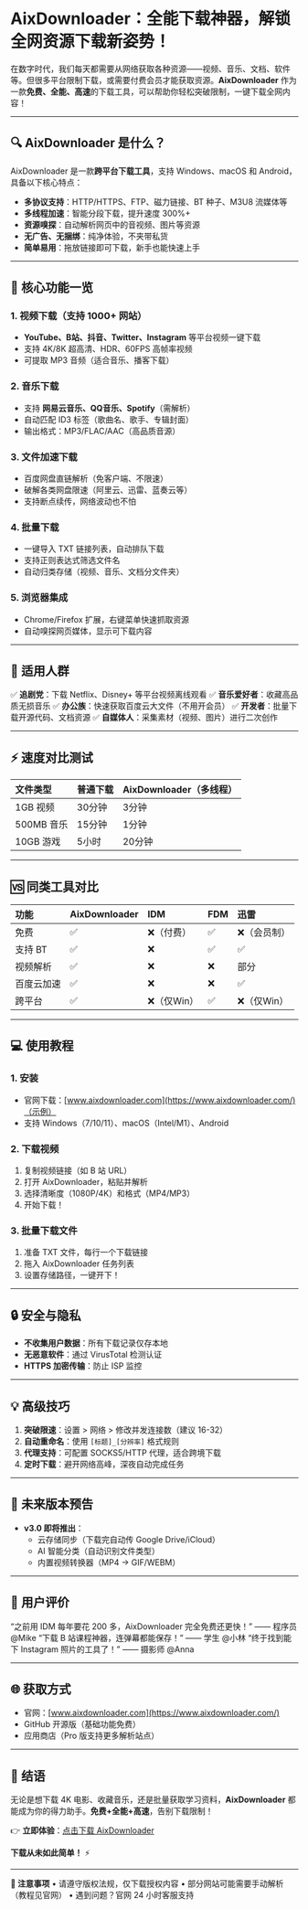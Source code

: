 # **AixDownloader：全能下载神器，解锁全网资源下载新姿势！**

在数字时代，我们每天都需要从网络获取各种资源——视频、音乐、文档、软件等。但很多平台限制下载，或需要付费会员才能获取资源。**AixDownloader** 作为一款**免费、全能、高速**的下载工具，可以帮助你轻松突破限制，一键下载全网内容！

------

## **🔍 AixDownloader 是什么？**

AixDownloader 是一款**跨平台下载工具**，支持 Windows、macOS 和 Android，具备以下核心特点：

- **多协议支持**：HTTP/HTTPS、FTP、磁力链接、BT 种子、M3U8 流媒体等
- **多线程加速**：智能分段下载，提升速度 300%+
- **资源嗅探**：自动解析网页中的音视频、图片等资源
- **无广告、无捆绑**：纯净体验，不夹带私货
- **简单易用**：拖放链接即可下载，新手也能快速上手

------

## **🚀 核心功能一览**

### **1. 视频下载（支持 1000+ 网站）**

- **YouTube、B站、抖音、Twitter、Instagram** 等平台视频一键下载
- 支持 4K/8K 超高清、HDR、60FPS 高帧率视频
- 可提取 MP3 音频（适合音乐、播客下载）

### **2. 音乐下载**

- 支持 **网易云音乐、QQ音乐、Spotify**（需解析）
- 自动匹配 ID3 标签（歌曲名、歌手、专辑封面）
- 输出格式：MP3/FLAC/AAC（高品质音源）

### **3. 文件加速下载**

- 百度网盘直链解析（免客户端、不限速）
- 破解各类网盘限速（阿里云、迅雷、蓝奏云等）
- 支持断点续传，网络波动也不怕

### **4. 批量下载**

- 一键导入 TXT 链接列表，自动排队下载
- 支持正则表达式筛选文件名
- 自动归类存储（视频、音乐、文档分文件夹）

### **5. 浏览器集成**

- Chrome/Firefox 扩展，右键菜单快速抓取资源
- 自动嗅探网页媒体，显示可下载内容

------

## **🎯 适用人群**

✅ **追剧党**：下载 Netflix、Disney+ 等平台视频离线观看
✅ **音乐爱好者**：收藏高品质无损音乐
✅ **办公族**：快速获取百度云大文件（不用开会员）
✅ **开发者**：批量下载开源代码、文档资源
✅ **自媒体人**：采集素材（视频、图片）进行二次创作

------

## **⚡ 速度对比测试**

| 文件类型   | 普通下载 | AixDownloader（多线程） |
| :--------- | :------- | :---------------------- |
| 1GB 视频   | 30分钟   | 3分钟                   |
| 500MB 音乐 | 15分钟   | 1分钟                   |
| 10GB 游戏  | 5小时    | 20分钟                  |

------

## **🆚 同类工具对比**

| 功能       | AixDownloader | IDM        | FDM  | 迅雷        |
| :--------- | :------------ | :--------- | :--- | :---------- |
| 免费       | ✅             | ❌（付费）  | ✅    | ❌（会员制） |
| 支持 BT    | ✅             | ❌          | ✅    | ✅           |
| 视频解析   | ✅             | ❌          | ❌    | 部分        |
| 百度云加速 | ✅             | ❌          | ❌    | ✅           |
| 跨平台     | ✅             | ❌（仅Win） | ✅    | ❌（仅Win）  |

------

## **💻 使用教程**

### **1. 安装**

- 官网下载：[www.aixdownloader.com](https://www.aixdownloader.com/)（示例）
- 支持 Windows（7/10/11）、macOS（Intel/M1）、Android

### **2. 下载视频**

1. 复制视频链接（如 B 站 URL）
2. 打开 AixDownloader，粘贴并解析
3. 选择清晰度（1080P/4K）和格式（MP4/MP3）
4. 开始下载！

### **3. 批量下载文件**

1. 准备 TXT 文件，每行一个下载链接
2. 拖入 AixDownloader 任务列表
3. 设置存储路径，一键开下！

------

## **🔒 安全与隐私**

- **不收集用户数据**：所有下载记录仅存本地
- **无恶意软件**：通过 VirusTotal 检测认证
- **HTTPS 加密传输**：防止 ISP 监控

------

## **💡 高级技巧**

1. **突破限速**：设置 > 网络 > 修改并发连接数（建议 16-32）
2. **自动重命名**：使用 `[标题]_[分辨率]` 格式规则
3. **代理支持**：可配置 SOCKS5/HTTP 代理，适合跨境下载
4. **定时下载**：避开网络高峰，深夜自动完成任务

------

## **🚀 未来版本预告**

- **v3.0 即将推出**：
  - 云存储同步（下载完自动传 Google Drive/iCloud）
  - AI 智能分类（自动识别文件类型）
  - 内置视频转换器（MP4 → GIF/WEBM）

------

## **📢 用户评价**

“之前用 IDM 每年要花 200 多，AixDownloader 完全免费还更快！” —— 程序员 @Mike
“下载 B 站课程神器，连弹幕都能保存！” —— 学生 @小林
“终于找到能下 Instagram 照片的工具了！” —— 摄影师 @Anna

------

## **🌐 获取方式**

- 官网：[www.aixdownloader.com](https://www.aixdownloader.com/)
- GitHub 开源版（基础功能免费）
- 应用商店（Pro 版支持更多解析站点）

------

## **📣 结语**

无论是想下载 4K 电影、收藏音乐，还是批量获取学习资料，**AixDownloader** 都能成为你的得力助手。**免费+全能+高速**，告别下载限制！

👉 **立即体验**：[点击下载 AixDownloader](https://www.aixdownloader.com/)

**下载从未如此简单！** ⚡

------

**📌 注意事项**
• 请遵守版权法规，仅下载授权内容
• 部分网站可能需要手动解析（教程见官网）
• 遇到问题？官网 24 小时客服支持